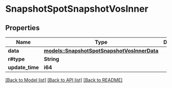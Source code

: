 # SnapshotSpotSnapshotVosInner

## Properties

Name | Type | Description | Notes
------------ | ------------- | ------------- | -------------
**data** | [**models::SnapshotSpotSnapshotVosInnerData**](snapshotSpot_snapshotVos_inner_data.md) |  | 
**r#type** | **String** |  | 
**update_time** | **i64** |  | 

[[Back to Model list]](../README.md#documentation-for-models) [[Back to API list]](../README.md#documentation-for-api-endpoints) [[Back to README]](../README.md)


